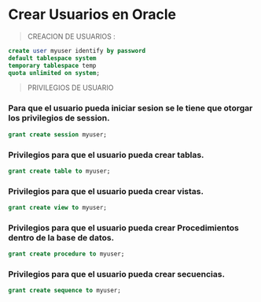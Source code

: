 # Crear Usuarios en Oracle

> CREACION DE USUARIOS :

``` sql
create user myuser identify by password
default tablespace system
temporary tablespace temp
quota unlimited on system;
```

> PRIVILEGIOS DE USUARIO
### Para que el usuario pueda iniciar sesion se le tiene que otorgar los privilegios de session.
``` sql
grant create session myuser;
```

### Privilegios para que el usuario pueda crear tablas.
``` sql
grant create table to myuser;
```

### Privilegios para que el usuario pueda crear vistas.
``` sql
grant create view to myuser;
```

### Privilegios para que el usuario pueda crear Procedimientos dentro de la base de datos.
``` sql
grant create procedure to myuser;
```

### Privilegios para que el usuario pueda crear secuencias.
``` sql
grant create sequence to myuser;
```
